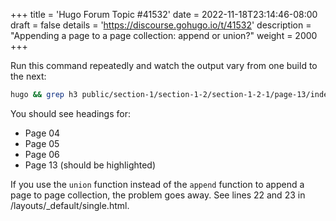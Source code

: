 +++
title = 'Hugo Forum Topic #41532'
date = 2022-11-18T23:14:46-08:00
draft = false
details = 'https://discourse.gohugo.io/t/41532'
description = "Appending a page to a page collection: append or union?"
weight = 2000
+++

Run this command repeatedly and watch the output vary from one build to the next:

```bash
hugo && grep h3 public/section-1/section-1-2/section-1-2-1/page-13/index.html
```

You should see headings for:

- Page 04
- Page 05
- Page 06
- Page 13 (should be highlighted)

If you use the `union` function instead of the `append` function to append a page to page collection, the problem goes away. See lines 22 and 23 in /layouts/_default/single.html.
